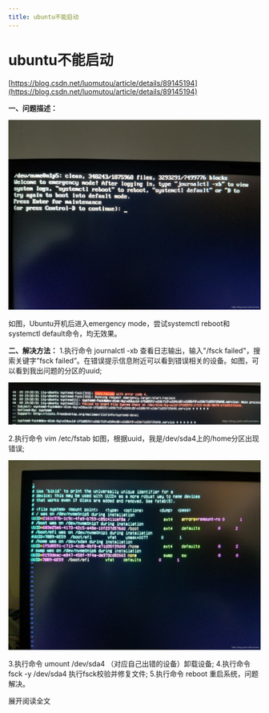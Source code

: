 ```yaml
---
title: ubuntu不能启动
---
```


# ubuntu不能启动

[https://blog.csdn.net/luomutou/article/details/89145194](https://blog.csdn.net/luomutou/article/details/89145194)

**一、问题描述：**

![ubuntu%E4%B8%8D%E8%83%BD%E5%90%AF%E5%8A%A8/20190409134759663.jpg](ubuntu%E4%B8%8D%E8%83%BD%E5%90%AF%E5%8A%A8/20190409134759663.jpg)

如图，Ubuntu开机后进入emergency mode，尝试systemctl reboot和systemctl default命令，均无效果。

**二、解决方法：** 1.执行命令 journalctl -xb 查看日志输出，输入"/fsck failed"，搜索关键字”fsck failed”。在错误提示信息附近可以看到错误相关的设备。如图，可以看到我出问题的分区的uuid;

![ubuntu%E4%B8%8D%E8%83%BD%E5%90%AF%E5%8A%A8/20190409140216518.png](ubuntu%E4%B8%8D%E8%83%BD%E5%90%AF%E5%8A%A8/20190409140216518.png)

2.执行命令 vim /etc/fstab 如图，根据uuid，我是/dev/sda4上的/home分区出现错误;

![ubuntu%E4%B8%8D%E8%83%BD%E5%90%AF%E5%8A%A8/20190409140236613.jpg](ubuntu%E4%B8%8D%E8%83%BD%E5%90%AF%E5%8A%A8/20190409140236613.jpg)

3.执行命令 umount /dev/sda4 （对应自己出错的设备）卸载设备; 4.执行命令 fsck -y /dev/sda4 执行fsck校验并修复文件; 5.执行命令 reboot 重启系统，问题解决。

展开阅读全文
